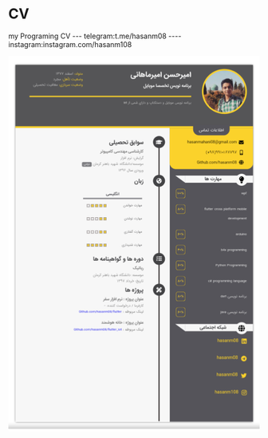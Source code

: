 # CV
my Programing CV --- telegram:t.me/hasanm08 ----instagram:instagram.com/hasanm108

![Screenshot]( IMG_20191013_145124.png)

